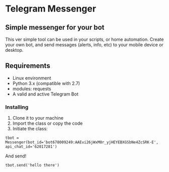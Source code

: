 # Telegram Messenger
## Simple messenger for your bot

This ver simple tool can be used in your scripts, or home automation.
Create your own bot, and send messages (alerts, info, etc) to your mobile
device or desktop.

## Requirements
- Linux environment
- Python 3.x (compatible with 2.7)
- modules: requests
- A valid and active Telegram Bot

### Installing
1) Clone it to your machine
2) Import the class or copy the code
3) Initiate the class:
```
tbot = Messenger(bot_id='bot678009249:AAEvi26jWxM0r_yjHEYEBXGSbNe4ZcSRK-E', api_chat_id='62017281')
```
And send!
```
tbot.send('hello there')
```

